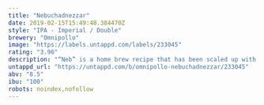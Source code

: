 ```yaml
---
title: "Nebuchadnezzar"
date: 2019-02-15T15:49:48.384470Z
style: "IPA - Imperial / Double"
brewery: "Omnipollo"
image: "https://labels.untappd.com/labels/233045"
rating: "3.96"
description: "“Neb” is a home brew recipe that has been scaled up with no consideration to economies of scale. Some say idiotic, and as an economist I would have to agree. Get fresh or die trying.   Henok"
untappd_url: "https://untappd.com/b/omnipollo-nebuchadnezzar/233045"
abv: "8.5"
ibu: "100"
robots: noindex,nofollow
---
```


